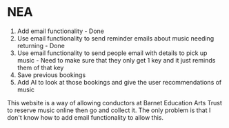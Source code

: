 # NEA
1. Add email functionality - Done
2. Use email functionality to send reminder emails about music needing returning - Done
3. Use email functionality to send people email with details to pick up music - Need to make sure that they only get 1 key and it just reminds them of that key
4. Save previous bookings
5. Add AI to look at those bookings and give the user recommendations of music


This website is a way of allowing conductors at Barnet Education Arts Trust to reserve music online then go and collect it. The only problem is that I don't know how to add email functionality to allow this.
